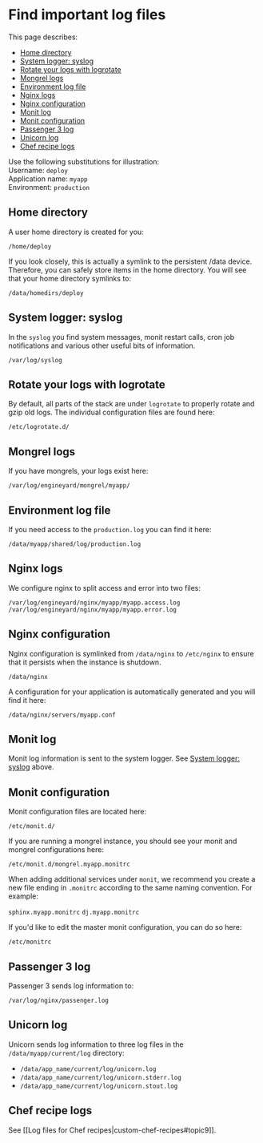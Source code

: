 # Find important log files

This page describes:  

* [Home directory][1]
* [System logger: syslog][2]
* [Rotate your logs with logrotate][3]
* [Mongrel logs][4]
* [Environment log file][5]
* [Nginx logs][6]
* [Nginx configuration][7]
* [Monit log][8] 
* [Monit configuration][9]
* [Passenger 3 log][10]
* [Unicorn log][11]  
* [Chef recipe logs][12]

Use the following substitutions for illustration:  
Username: `deploy`  
Application name: `myapp`  
Environment: `production`  

<h2 id="topic1"> Home directory </h2>

A user home directory is created for you:

  `/home/deploy`

If you look closely, this is actually a symlink to the persistent /data device. Therefore, you can safely store items in the home directory. You will see that your home directory symlinks to:

  `/data/homedirs/deploy`

<h2 id="topic2"> System logger: syslog </h2>

In the `syslog` you find system messages, monit restart calls, cron job notifications and various other useful bits of information.

  `/var/log/syslog`

<h2 id="topic3"> Rotate your logs with logrotate </h2>

By default, all parts of the stack are under `logrotate` to properly rotate and gzip old logs. The individual configuration files are found here:

  `/etc/logrotate.d/`

<h2 id="topic4"> Mongrel logs </h2>

If you have mongrels, your logs exist here: 

  `/var/log/engineyard/mongrel/myapp/`

<h2 id="topic5"> Environment log file </h2>

If you need access to the `production.log` you can find it here:

  `/data/myapp/shared/log/production.log`

<h2 id="topic6"> Nginx logs </h2>

We configure nginx to split access and error into two files:

  `/var/log/engineyard/nginx/myapp/myapp.access.log`  
  `/var/log/engineyard/nginx/myapp/myapp.error.log`

<h2 id="topic7"> Nginx configuration </h2>

Nginx configuration is symlinked from `/data/nginx` to `/etc/nginx` to ensure that it persists when the instance is shutdown.

  `/data/nginx`

A configuration for your application is automatically generated and you will find it here:

  `/data/nginx/servers/myapp.conf`

<h2 id="topic8"> Monit log </h2>

Monit log information is sent to the system logger. See [System logger: syslog][2] above.


<h2 id="topic9"> Monit configuration </h2>

Monit configuration files are located here:

  `/etc/monit.d/`

If you are running a mongrel instance, you should see your monit and mongrel configurations here:

  `/etc/monit.d/mongrel.myapp.monitrc`

When adding additional services under `monit`, we recommend you create a new file ending in `.monitrc` according to the same naming convention.  For example:

  `sphinx.myapp.monitrc`
  `dj.myapp.monitrc`

If you'd like to edit the master monit configuration, you can do so here:

  `/etc/monitrc`

<h2 id="topic10"> Passenger 3 log </h2>

Passenger 3 sends log information to:

    /var/log/nginx/passenger.log

<h2 id="topic11"> Unicorn log </h2>

Unicorn sends log information to three log files in the `/data/myapp/current/log` directory:

* `/data/app_name/current/log/unicorn.log`  
* `/data/app_name/current/log/unicorn.stderr.log`  
* `/data/app_name/current/log/unicorn.stout.log`  

<h2 id="topic12"> Chef recipe logs</h2>

See [[Log files for Chef recipes|custom-chef-recipes#topic9]].
    


[1]: #topic1        "topic1"
[2]: #topic2        "topic2"
[3]: #topic3        "topic3"
[4]: #topic4        "topic4"
[5]: #topic5        "topic5"
[6]: #topic6        "topic6"
[7]: #topic7        "topic7"
[8]: #topic8        "topic8"
[9]: #topic9        "topic9"
[10]: #topic10        "topic10"
[11]: #topic11        "topic11"
[12]: #topic12        "topic12"
[13]: #topic13        "topic13"
[14]: #topic14        "topic14"
[15]: #topic15        "topic15"
[16]: #topic16        "topic16"
[17]: #topic17        "topic17"
